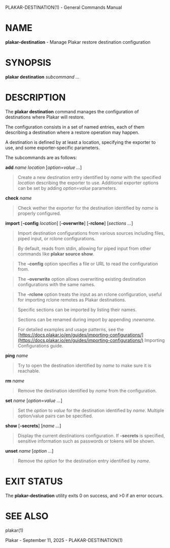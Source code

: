 PLAKAR-DESTINATION(1) - General Commands Manual

# NAME

**plakar-destination** - Manage Plakar restore destination configuration

# SYNOPSIS

**plakar&nbsp;destination**
*subcommand&nbsp;...*

# DESCRIPTION

The
**plakar destination**
command manages the configuration of destinations where Plakar will restore.

The configuration consists in a set of named entries, each of them
describing a destination where a restore operation may happen.

A destination is defined by at least a location, specifying the exporter
to use, and some exporter-specific parameters.

The subcommands are as follows:

**add** *name* *location* \[*option*=*value ...*]

> Create a new destination entry identified by
> *name*
> with the specified
> *location*
> describing the exporter to use.
> Additional exporter options can be set by adding
> *option*=*value*
> parameters.

**check** *name*

> Check wether the exporter for the destination identified by
> *name*
> is properly configured.

**import**
\[**-config** *location*]
\[**-overwrite**]
\[**-rclone**]
\[*sections ...*]

> Import destination configurations from various sources including files,
> piped input, or rclone configurations.

> By default, reads from stdin, allowing for piped input from other commands
> like
> **plakar source show**.

> The
> **-config**
> option specifies a file or URL to read the configuration from.

> The
> **-overwrite**
> option allows overwriting existing destination configurations with
> the same names.

> The
> **-rclone**
> option treats the input as an rclone configuration, useful for
> importing rclone remotes as Plakar destinations.

> Specific sections can be imported by listing their names.

> Sections can be renamed during import by appending
> **:**&zwnj;*newname*.

> For detailed examples and usage patterns, see the
> [https://docs.plakar.io/en/guides/importing-configurations/](https://docs.plakar.io/en/guides/importing-configurations/)
> Importing Configurations
> guide.

**ping** *name*

> Try to open the destination identified by
> *name*
> to make sure it is reachable.

**rm** *name*

> Remove the destination identified by
> *name*
> from the configuration.

**set** *name* \[*option*=*value ...*]

> Set the
> *option*
> to
> *value*
> for the destination identified by
> *name*.
> Multiple option/value pairs can be specified.

**show** \[**-secrets**] \[*name ...*]

> Display the current destinations configuration.
> If
> **-secrets**
> is specified, sensitive information such as passwords or tokens will be shown.

**unset** *name* \[*option ...*]

> Remove the
> *option*
> for the destination entry identified by
> *name*.

# EXIT STATUS

The **plakar-destination** utility exits&#160;0 on success, and&#160;&gt;0 if an error occurs.

# SEE ALSO

plakar(1)

Plakar - September 11, 2025 - PLAKAR-DESTINATION(1)
